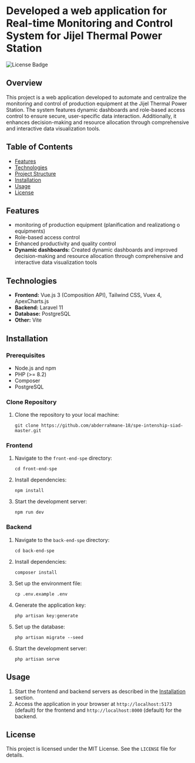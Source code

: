 <!DOCTYPE html>
<html lang="en">
<head>
    <meta charset="UTF-8">
    <meta name="viewport" content="width=device-width, initial-scale=1.0">
  
 
       
</head>
<body>
    <h1>Developed a web application for Real-time Monitoring and Control System for Jijel Thermal Power Station</h1>
    <p><img src="https://img.shields.io/badge/license-MIT-green" alt="License Badge"></p>
    <h2>Overview</h2>
    <p>This project is a web application developed to automate and centralize the monitoring and control of production equipment at the Jijel Thermal Power Station. The system features dynamic dashboards and role-based access control to ensure secure, user-specific data interaction. Additionally, it enhances decision-making and resource allocation through comprehensive and interactive data visualization tools.</p>
    <h2>Table of Contents</h2>
    <ul>
        <li><a href="#features">Features</a></li>
        <li><a href="#technologies">Technologies</a></li>
        <li><a href="#project-structure">Project Structure</a></li>
        <li><a href="#installation">Installation</a></li>
        <li><a href="#usage">Usage</a></li>
        <li><a href="#license">License</a></li>
    </ul>
    <h2 id="features">Features</h2>
    <ul>
        <li> monitoring of production equipment (planification and realizationg o equipments)</li>
        <li> Role-based access control</li>
        <li>Enhanced productivity and quality control</li>
        <li><strong>Dynamic dashboards:</strong> Created dynamic dashboards and improved decision-making and resource allocation through comprehensive and interactive data visualization tools </li>
    </ul>
    <h2 id="technologies">Technologies</h2>
    <ul>
        <li><strong>Frontend:</strong> Vue.js 3 (Composition API), Tailwind CSS, Vuex 4, ApexCharts.js</li>
        <li><strong>Backend:</strong> Laravel 11</li>
        <li><strong>Database:</strong> PostgreSQL</li>
        <li><strong>Other:</strong> Vite</li>
    </ul>
    <h2 id="installation">Installation</h2>
    <h3>Prerequisites</h3>
    <ul>
        <li>Node.js and npm</li>
        <li>PHP (>= 8.2)</li>
        <li>Composer</li>
        <li>PostgreSQL</li>
    </ul>
 <h3>Clone Repository</h3>
    <ol>
        <li>Clone the repository to your local machine:
            <pre><code>git clone https://github.com/abderrahmane-18/spe-intenship-siad-master.git</code></pre>
        </li>
    </ol>
    <h3>Frontend</h3>
    <ol>
        <li>Navigate to the <code>front-end-spe</code> directory:
            <pre><code>cd front-end-spe</code></pre>
        </li>
        <li>Install dependencies:
            <pre><code>npm install</code></pre>
        </li>
        <li>Start the development server:
            <pre><code>npm run dev</code></pre>
        </li>
    </ol>
    <h3>Backend</h3>
    <ol>
        <li>Navigate to the <code>back-end-spe</code> directory:
            <pre><code>cd back-end-spe</code></pre>
        </li>
        <li>Install dependencies:
            <pre><code>composer install</code></pre>
        </li>
        <li>Set up the environment file:
            <pre><code>cp .env.example .env</code></pre>
        </li>
        <li>Generate the application key:
            <pre><code>php artisan key:generate</code></pre>
        </li>
        <li>Set up the database:
            <pre><code>php artisan migrate --seed</code></pre>
        </li>
        <li>Start the development server:
            <pre><code>php artisan serve</code></pre>
        </li>
    </ol>
    <h2 id="usage">Usage</h2>
    <ol>
        <li>Start the frontend and backend servers as described in the <a href="#installation">Installation</a> section.</li>
        <li>Access the application in your browser at <code>http://localhost:5173</code> (default) for the frontend and <code>http://localhost:8000</code> (default) for the backend.</li>
    </ol>
    <h2 id="license">License</h2>
    <p>This project is licensed under the MIT License. See the <code>LICENSE</code> file for details.</p>
   
</body>
</html>
